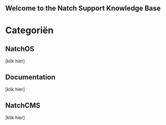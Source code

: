## Welcome to the Natch Support Knowledge Base

# Categoriën

## NatchOS
[klik hier]

## Documentation
[klik hier]

## NatchCMS
[klik hier]


